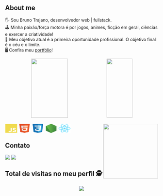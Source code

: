 ## About me
🖐️ Sou Bruno Trajano, desenvolvedor web | fullstack.<br /> 
🕹️ Minha paixão/força motora é por jogos, animes, ficção em geral, ciências e exercer a criatividade!<br /> 
🎯 Meu objetivo atual é a primeira oportunidade profissional. O objetivo final é o céu e o limite.<br /> 
🖥️ Confira meu [portfólio](https://portfolio-brun0-link.vercel.app/)!

<div align="center">  
  
  <img width="49%" height="195px" src="https://github-readme-stats.vercel.app/api?username=Brun0-Link&show_icons=true&theme=synthwave&include_all_commits=true&count_private=true" /> 
  
  <img width="41%" height="195px" src="https://github-readme-stats.vercel.app/api/top-langs/?username=Brun0-Link&layout=compact&theme=synthwave" />
  
</div>
 
<div style="display: inline_block"><br>
  <img align="center" alt="Javascript" height="30" width="40" src="https://raw.githubusercontent.com/devicons/devicon/master/icons/javascript/javascript-plain.svg">
  <img align="center" alt="HTML" height="30" width="40" src="https://raw.githubusercontent.com/devicons/devicon/master/icons/html5/html5-original.svg">
  <img align="center" alt="CSS" height="30" width="40" src="https://raw.githubusercontent.com/devicons/devicon/master/icons/css3/css3-original.svg">
  <img align="center" alt="NODE" height="30" width="40" src="https://raw.githubusercontent.com/devicons/devicon/master/icons/nodejs/nodejs-original.svg">
  <img align="center" alt="REACTJS" height="30" width="40" src="https://raw.githubusercontent.com/devicons/devicon/master/icons/react/react-original.svg">
  
  <img align="right" height="180em" width="180em" src="https://cdn.discordapp.com/attachments/564049556845887497/1179204429346525294/cyberpunk-gif.gif?ex=6578eeb4&is=656679b4&hm=a95507329b283794e1e3af25e27ebc73721e49e60da42391d6b8748707c11c49&">
</div>
  
## Contato
  
<div> 
  <a href = "mailto:brunoalvestrajano250@gmail.com"><img src="https://img.shields.io/badge/-Gmail-%23333?style=for-the-badge&logo=gmail&logoColor=white" target="_blank"></a>
  <a href="https://www.linkedin.com/in/bruno-alves-6747a120b/" target="_blank"><img src="https://img.shields.io/badge/-LinkedIn-%230077B5?style=for-the-badge&logo=linkedin&logoColor=white" target="_blank"></a> 
</div>

 ## Total de visitas no meu perfil :detective: <br>
 <p align="center"> 
   <img align="center" src="https://profile-counter.glitch.me/Brun0-Link/count.svg" />
 </p>
